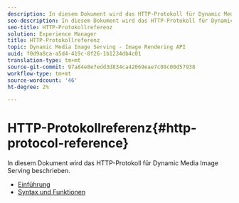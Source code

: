 ```yaml
---
description: In diesem Dokument wird das HTTP-Protokoll für Dynamic Media Image Serving beschrieben.
seo-description: In diesem Dokument wird das HTTP-Protokoll für Dynamic Media Image Serving beschrieben.
seo-title: HTTP-Protokollreferenz
solution: Experience Manager
title: HTTP-Protokollreferenz
topic: Dynamic Media Image Serving - Image Rendering API
uuid: f0d9a8ca-a5d4-419c-8f26-1b1234db4c01
translation-type: tm+mt
source-git-commit: 97a84e8e7edd3d834ca42069eae7c09c00d57938
workflow-type: tm+mt
source-wordcount: '46'
ht-degree: 2%

---
```



# HTTP-Protokollreferenz{#http-protocol-reference}

In diesem Dokument wird das HTTP-Protokoll für Dynamic Media Image Serving beschrieben.

* [Einführung](/help/aem-is-ir-api/is-api/http-ref/image-serving-api-ref/c-http-protocol-reference/c-introduction/c-introduction.md)
* [Syntax und Funktionen](/help/aem-is-ir-api/is-api/http-ref/image-serving-api-ref/c-http-protocol-reference/c-syntax-and-features/c-syntax-and-features.md)
